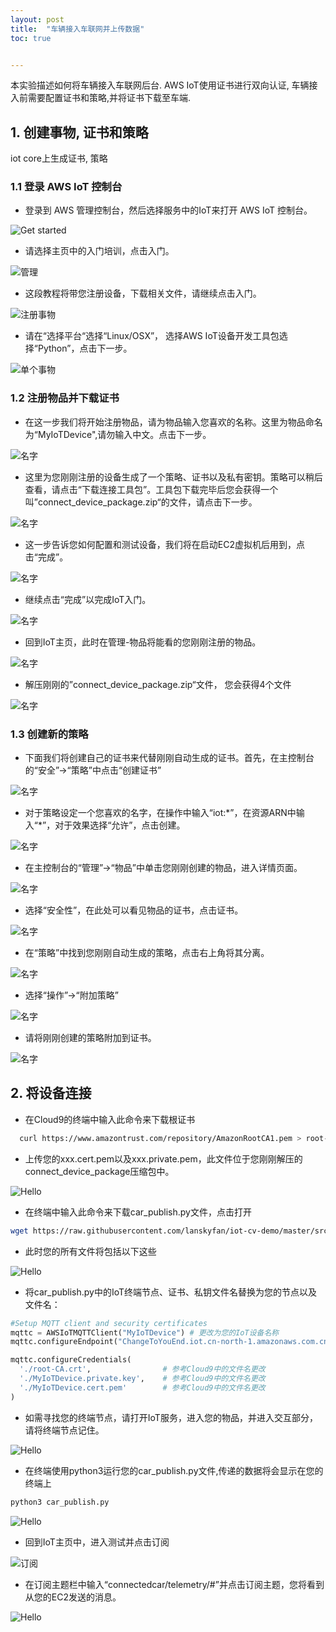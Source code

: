 ```yaml
---
layout: post
title:  "车辆接入车联网并上传数据"
toc: true


---
```


本实验描述如何将车辆接入车联网后台. AWS IoT使用证书进行双向认证, 车辆接入前需要配置证书和策略,并将证书下载至车端.

## 1. 创建事物, 证书和策略

iot core上生成证书, 策略

### 1.1 登录 AWS IoT 控制台

- 登录到 AWS 管理控制台，然后选择服务中的IoT来打开 AWS IoT 控制台。

<a data-fancybox="gallery" href="https://iot-demo-resource.s3-ap-southeast-1.amazonaws.com/page1/1.png">
</a>

![Get started](https://iot-demo-resource.s3-ap-southeast-1.amazonaws.com/page1/1.png)

- 请选择主页中的入门培训，点击入门。
<a data-fancybox="gallery" href="https://iot-demo-resource.s3-ap-southeast-1.amazonaws.com/page1/2.png">
</a>

![管理](https://iot-demo-resource.s3-ap-southeast-1.amazonaws.com/page1/2.png)

- 这段教程将带您注册设备，下载相关文件，请继续点击入门。
<a data-fancybox="gallery" href="https://iot-demo-resource.s3-ap-southeast-1.amazonaws.com/page1/3.png">
</a>

![注册事物](https://iot-demo-resource.s3-ap-southeast-1.amazonaws.com/page1/3.png)

- 请在“选择平台“选择“Linux/OSX”， 选择AWS IoT设备开发工具包选择“Python”，点击下一步。
<a data-fancybox="gallery" href="https://iot-demo-resource.s3-ap-southeast-1.amazonaws.com/page1/4.png">
</a>

![单个事物](https://iot-demo-resource.s3-ap-southeast-1.amazonaws.com/page1/4.png)

### 1.2 注册物品并下载证书

- 在这一步我们将开始注册物品，请为物品输入您喜欢的名称。这里为物品命名为“MyIoTDevice",请勿输入中文。点击下一步。
<a data-fancybox="gallery" href="https://iot-demo-resource.s3-ap-southeast-1.amazonaws.com/page1/5.png">
</a>

![名字](https://iot-demo-resource.s3-ap-southeast-1.amazonaws.com/page1/5.png)

- 这里为您刚刚注册的设备生成了一个策略、证书以及私有密钥。策略可以稍后查看，请点击“下载连接工具包”。工具包下载完毕后您会获得一个叫”connect_device_package.zip“的文件，请点击下一步。
<a data-fancybox="gallery" href="https://iot-demo-resource.s3-ap-southeast-1.amazonaws.com/page1/6.png">
</a>

![名字](https://iot-demo-resource.s3-ap-southeast-1.amazonaws.com/page1/6.png)

- 这一步告诉您如何配置和测试设备，我们将在启动EC2虚拟机后用到，点击“完成”。
<a data-fancybox="gallery" href="https://iot-demo-resource.s3-ap-southeast-1.amazonaws.com/page1/7.png">
</a>

![名字](https://iot-demo-resource.s3-ap-southeast-1.amazonaws.com/page1/7.png)

- 继续点击“完成”以完成IoT入门。
<a data-fancybox="gallery" href="https://iot-demo-resource.s3-ap-southeast-1.amazonaws.com/page1/8.png">
</a>

![名字](https://iot-demo-resource.s3-ap-southeast-1.amazonaws.com/page1/8.png)

- 回到IoT主页，此时在管理-物品将能看的您刚刚注册的物品。
<a data-fancybox="gallery" href="https://iot-demo-resource.s3-ap-southeast-1.amazonaws.com/page1/9.png">
</a>

![名字](https://iot-demo-resource.s3-ap-southeast-1.amazonaws.com/page1/9.png)

- 解压刚刚的”connect_device_package.zip“文件， 您会获得4个文件
<a data-fancybox="gallery" href="https://iot-demo-resource.s3-ap-southeast-1.amazonaws.com/page1/10.png">
</a>

![名字](https://iot-demo-resource.s3-ap-southeast-1.amazonaws.com/page1/10.png)

### 1.3 创建新的策略

- 下面我们将创建自己的证书来代替刚刚自动生成的证书。首先，在主控制台的“安全”->“策略”中点击“创建证书”
<a data-fancybox="gallery" href="https://iot-demo-resource.s3-ap-southeast-1.amazonaws.com/page1/11.png">
</a>

![名字](https://iot-demo-resource.s3-ap-southeast-1.amazonaws.com/page1/11.png)

- 对于策略设定一个您喜欢的名字，在操作中输入“iot:*”，在资源ARN中输入“\*”，对于效果选择“允许”，点击创建。
<a data-fancybox="gallery" href="https://iot-demo-resource.s3-ap-southeast-1.amazonaws.com/page1/12.png">
</a>

![名字](https://iot-demo-resource.s3-ap-southeast-1.amazonaws.com/page1/12.png)

- 在主控制台的“管理”->“物品”中单击您刚刚创建的物品，进入详情页面。
<a data-fancybox="gallery" href="https://iot-demo-resource.s3-ap-southeast-1.amazonaws.com/page1/13.png">
</a>

![名字](https://iot-demo-resource.s3-ap-southeast-1.amazonaws.com/page1/13.png)

- 选择“安全性”，在此处可以看见物品的证书，点击证书。
<a data-fancybox="gallery" href="https://iot-demo-resource.s3-ap-southeast-1.amazonaws.com/page1/14.png">
</a>

![名字](https://iot-demo-resource.s3-ap-southeast-1.amazonaws.com/page1/14.png)

- 在“策略”中找到您刚刚自动生成的策略，点击右上角将其分离。
<a data-fancybox="gallery" href="https://iot-demo-resource.s3-ap-southeast-1.amazonaws.com/page1/15.png">
</a>

![名字](https://iot-demo-resource.s3-ap-southeast-1.amazonaws.com/page1/15.png)

- 选择“操作”->“附加策略”
<a data-fancybox="gallery" href="https://iot-demo-resource.s3-ap-southeast-1.amazonaws.com/page1/16.png">
</a>

![名字](https://iot-demo-resource.s3-ap-southeast-1.amazonaws.com/page1/16.png)

- 请将刚刚创建的策略附加到证书。
<a data-fancybox="gallery" href="https://iot-demo-resource.s3-ap-southeast-1.amazonaws.com/page1/17.png">
</a>

![名字](https://iot-demo-resource.s3-ap-southeast-1.amazonaws.com/page1/17.png)

## 2. 将设备连接

- 在Cloud9的终端中输入此命令来下载根证书

```sh
  curl https://www.amazontrust.com/repository/AmazonRootCA1.pem > root-CA.crt
```

- 上传您的xxx.cert.pem以及xxx.private.pem，此文件位于您刚刚解压的connect_device_package压缩包中。
<a data-fancybox="gallery" href="https://iot-demo-resource.s3-ap-southeast-1.amazonaws.com/code/3.png">
</a>

![Hello](https://iot-demo-resource.s3-ap-southeast-1.amazonaws.com/code/3.png)

- 在终端中输入此命令来下载car_publish.py文件，点击打开

```sh
wget https://raw.githubusercontent.com/lanskyfan/iot-cv-demo/master/src/car_publish.py
```

- 此时您的所有文件将包括以下这些
<a data-fancybox="gallery" href="https://iot-demo-resource.s3-ap-southeast-1.amazonaws.com/code/4.png">
</a>

![Hello](https://iot-demo-resource.s3-ap-southeast-1.amazonaws.com/code/4.png)

- 将car_publish.py中的IoT终端节点、证书、私钥文件名替换为您的节点以及文件名：

```python
#Setup MQTT client and security certificates
mqttc = AWSIoTMQTTClient("MyIoTDevice") # 更改为您的IoT设备名称
mqttc.configureEndpoint("ChangeToYouEnd.iot.cn-north-1.amazonaws.com.cn",8883) # 需要更改（方法见下文）

mqttc.configureCredentials(
  './root-CA.crt',                # 参考Cloud9中的文件名更改
  './MyIoTDevice.private.key',    # 参考Cloud9中的文件名更改
  './MyIoTDevice.cert.pem'        # 参考Cloud9中的文件名更改
)
```

- 如需寻找您的终端节点，请打开IoT服务，进入您的物品，并进入交互部分，请将终端节点记住。
<a data-fancybox="gallery" href="https://iot-demo-resource.s3-ap-southeast-1.amazonaws.com/code/5.png">
</a>

![Hello](https://iot-demo-resource.s3-ap-southeast-1.amazonaws.com/code/5.png)

- 在终端使用python3运行您的car_publish.py文件,传递的数据将会显示在您的终端上

```sh
python3 car_publish.py
```

<a data-fancybox="gallery" href="https://iot-demo-resource.s3-ap-southeast-1.amazonaws.com/code/6.png">
</a>

![Hello](https://iot-demo-resource.s3-ap-southeast-1.amazonaws.com/code/6.png)

- 回到IoT主页中，进入测试并点击订阅
<a data-fancybox="gallery" href="https://iot-demo-resource.s3-ap-southeast-1.amazonaws.com/page2/1.png">
</a>

![订阅](https://iot-demo-resource.s3-ap-southeast-1.amazonaws.com/page2/1.png)

- 在订阅主题栏中输入“connectedcar/telemetry/#”并点击订阅主题，您将看到从您的EC2发送的消息。
<a data-fancybox="gallery" href="https://iot-demo-resource.s3-ap-southeast-1.amazonaws.com/page2/2.png">
</a>

![Hello](https://iot-demo-resource.s3-ap-southeast-1.amazonaws.com/page2/2.png)
